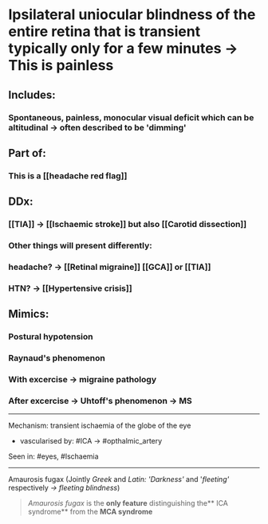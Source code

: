 # Ipsilateral uniocular blindness of the entire retina that is transient typically only for a few minutes -> This is **painless**
## Includes:
### Spontaneous, painless, monocular visual deficit which can be altitudinal -> often described to be 'dimming'
## Part of:
### This is a [[headache red flag]]
## DDx: 
### [[TIA]] -> [[Ischaemic stroke]] but also [[Carotid dissection]]
### Other things will present differently:
### headache? -> [[Retinal migraine]] [[GCA]] or [[TIA]]
### HTN? -> [[Hypertensive crisis]]

## Mimics:
### Postural hypotension
### Raynaud's phenomenon
### With excercise -> migraine pathology
### After excercise -> Uhtoff's phenomenon -> MS 

---

Mechanism: transient ischaemia of the globe of the eye
- vascularised by: #ICA -> #opthalmic_artery 

Seen in: #eyes, #Ischaemia 

---

Amaurosis fugax (Jointly *Greek* and *Latin: 'Darkness'* and '*fleeting'* respectively *→ fleeting blindness*)
> *Amaurosis fugax* is the __only feature__ distinguishing the** ICA syndrome** from the **MCA syndrome**
